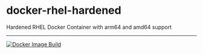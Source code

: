 # docker-rhel-hardened
Hardened RHEL Docker Container with arm64 and amd64 support 

---------------------------
[![Docker Image Build](https://github.com/simeononsecurity/docker-rhel-hardened/actions/workflows/docker-image.yml/badge.svg)](https://github.com/simeononsecurity/docker-rhel-hardened/actions/workflows/docker-image.yml)
